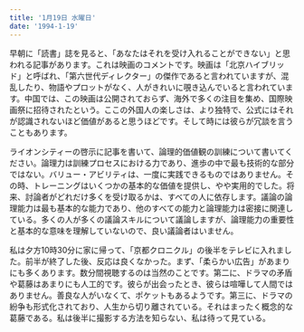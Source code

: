 ```yaml
---
title: '1月19日 水曜日'
date: '1994-1-19'
---
```

早朝に「読書」誌を見ると、「あなたはそれを受け入れることができない」と思われる記事があります。これは映画のコメントです。映画は「北京ハイブリッド」と呼ばれ、「第六世代ディレクター」の傑作であると言われていますが、混乱したり、物語やプロットがなく、人がきれいに覗き込んでいると言われています。中国では、この映画は公開されておらず、海外で多くの注目を集め、国際映画祭に招待されたという。ここの外国人の楽しさは、より独特で、公式にはそれが認識されないほど価値があると思うほどです。そして時には彼らが冗談を言うこともあります。

ライオンシティーの啓示に記事を書いて、論理的価値観の訓練について書いてください。論理力は訓練プロセスにおける力であり、進歩の中で最も技術的な部分ではない。バリュー・アビリティは、一度に実践できるものではありません。その時、トレーニングはいくつかの基本的な価値を提供し、やや実用的でした。将来、討論者がどれだけ多くを受け取るかは、すべての人に依存します。議論の論理能力は最も基本的な能力であり、他のすべての能力と論理能力は密接に関連している。多くの人が多くの議論スキルについて議論しますが、論理能力の重要性と基本的な意味を理解していないので、良い議論者はいません。

私は夕方10時30分に家に帰って、「京都クロニクル」の後半をテレビに入れました。前半が終了した後、反応は良くなかった。まず、「柔らかい広告」があまりにも多くあります。数分間視聴するのは当然のことです。第二に、ドラマの矛盾や葛藤はあまりにも人工的です。彼らが出会ったとき、彼らは喧嘩して人間ではありません。善良な人がいなくて、ポケットもあるようです。第三に、ドラマの紛争も形式化されており、人生から切り離されている。それはまったく概念的な葛藤である。私は後半に撮影する方法を知らない、私は待って見ている。